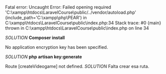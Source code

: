 Fatal error: Uncaught Error: Failed opening required 'C:\xampp\htdocs\LaravelCourse\public/../vendor/autoload.php' (include_path='C:\xampp\php\PEAR') in C:\xampp\htdocs\LaravelCourse\public\index.php:34 Stack trace: #0 {main} thrown in C:\xampp\htdocs\LaravelCourse\public\index.php on line 34

_SOLUTION_ **Composer install**

No application encryption key has been specified.

_SOLUTION_ **php artisan key:generate**

Route [createVideogame] not defined.
_SOLUTION_ Falta crear esa ruta.
